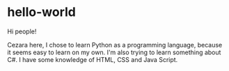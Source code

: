 # hello-world

Hi people!

Cezara here, I chose to learn Python as a programming language, because it seems easy to learn on my own. I'm also trying to learn something about C#.
I have some knowledge of HTML, CSS and Java Script.
